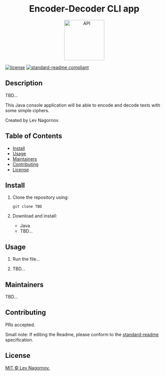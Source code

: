 <div align="center">
    <h1>Encoder-Decoder CLI app</h1>
    <img src="https://i.ibb.co/xh8rP5x/java-logo-icon-168609.png" width="128" alt="API">
</div>

[![license](https://img.shields.io/badge/License-MIT-green.svg)](LICENSE)
[![standard-readme compliant](https://img.shields.io/badge/readme%20style-standard-brightgreen.svg?style=flat-square)](https://github.com/RichardLitt/standard-readme)

## Description

TBD...

This Java console application will be able to encode and decode texts with some simple ciphers.

Created by Lev Nagornov.

## Table of Contents

- [Install](#install)
- [Usage](#usage)
- [Maintainers](#maintainers)
- [Contributing](#contributing)
- [License](#license)

## Install

1. Clone the repository using:

    ```
    git clone TBD
    ```

2. Download and install:
   * Java
   * TBD...

## Usage

1. Run the file...

2. TBD...


## Maintainers

TBD...

## Contributing

PRs accepted.

Small note: If editing the Readme, please conform to the [standard-readme](https://github.com/RichardLitt/standard-readme) specification.

## License

[MIT © Lev Nagornov.](../LICENSE)